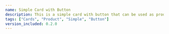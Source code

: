 ```yaml
---
name: Simple Card with Button
description: This is a simple card with button that can be used as product card or to display any other information.
tags: ["Cards", "Product", "Simple", "Button"]
version_included: 0.2.0
---
```

